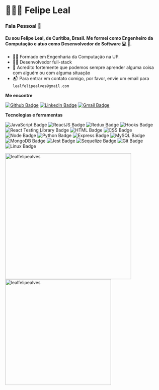 # 👨🏻‍💻 Felipe Leal

### Fala Pessoal 👋
#### Eu sou Felipe Leal, de Curitiba, Brasil. Me formei como Engenheiro da Computação e atuo como **Desenvolvedor de Software** :computer: 🚀.

- 👨‍🎓 Formado em Engenharia da Computação na UP.
- 👨‍💻 Desenvolvedor full-stack
- 📖 Acredito fortemente que podemos sempre aprender alguma coisa com alguém ou com alguma situação
- 📬 Para entrar em contato comigo, por favor, envie um email para `lealfelipealves@gmail.com`

**Me encontre**

[![Github Badge](https://img.shields.io/badge/-Github-000?style=for-the-badge&logo=Github&logoColor=white&link=https://github.com/lealfelipealves)](https://github.com/lealfelipealves)
[![Linkedin Badge](https://img.shields.io/badge/-LinkedIn-blue?style=for-the-badge&logo=Linkedin&logoColor=white&link=https://www.linkedin.com/in/lealfelipealves/)](https://www.linkedin.com/in/moaraujo/)
[![Gmail Badge](https://img.shields.io/badge/-Gmail-c14438?style=for-the-badge&logo=Gmail&logoColor=white&link=mailto:murilo@muriloaraujo.com)](mailto:lealfelipealves@gmail.com)


**Tecnologias e ferramentas**

![JavaScript Badge](https://img.shields.io/badge/-JavaScript-yellow?style=flat-square&logo=JavaScript&logoColor=white)
![ReactJS Badge](https://img.shields.io/badge/-React-61DAFB?style=flat-square&logo=React&logoColor=black)
![Redux Badge](https://img.shields.io/badge/-Redux-764ABC?style=flat-square&logo=Redux&logoColor=white)
![Hooks Badge](https://img.shields.io/badge/-Hooks-61DAFB?style=flat-square&logo=React&logoColor=black)
![React Testing Library Badge](https://img.shields.io/badge/-RTL-61DAFB?style=flat-square&logo=react&logoColor=black)
![HTML Badge](https://img.shields.io/badge/-HTML-E34F26?style=flat-square&logo=html5&logoColor=white)
![CSS Badge](https://img.shields.io/badge/-CSS-1572B6?style=flat-square&logo=css3&logoColor=white)
![Node Badge](https://img.shields.io/badge/-Node.js-339933?style=flat-square&logo=node.js&logoColor=white)
![Python Badge](https://img.shields.io/badge/-Python-306998?style=flat-square&logo=python&logoColor=white)
![Express Badge](https://img.shields.io/badge/-Express.js-grey?style=flat-square&logo=expressjs&logoColor=white)
![MySQL Badge](https://img.shields.io/badge/-MySQL-4479A1?style=flat-square&logo=MySQL&logoColor=white)
![MongoDB Badge](https://img.shields.io/badge/-MongoDB-47A248?style=flat-square&logo=mongodb&logoColor=white)
![Jest Badge](https://img.shields.io/badge/-Jest-C21325?style=flat-square&logo=jest&logoColor=white)
![Sequelize Badge](https://img.shields.io/badge/-Sequelize-357bbe?style=flat-square&logo=sequelize&logoColor=white)
![Git Badge](https://img.shields.io/badge/-Git-F05032?style=flat-square&logo=git&logoColor=white)
![Linux Badge](https://img.shields.io/badge/-Linux-FCC624?style=flat-square&logo=Linux&logoColor=black)

<a href="https://github.com/lealfelipealves">
  <img align="center" width="400px" src="https://github-readme-stats.vercel.app/api?username=lealfelipealves&show_icons=true&theme=github_dark" alt="lealfelipealves" />
</a>
<a href="https://github.com/lealfelipealves">
  <img align="center" width="336px" src="https://github-readme-stats.vercel.app/api/top-langs/?username=lealfelipealves&layout=compact&theme=github_dark" alt="lealfelipealves" />
</a>
